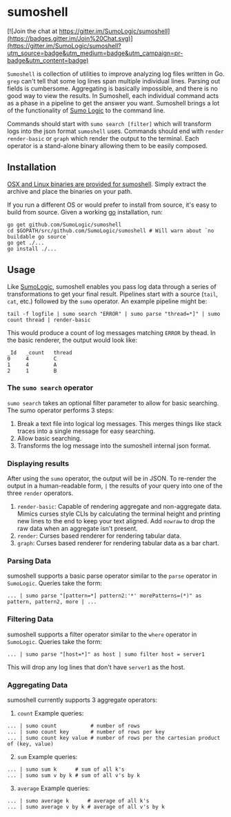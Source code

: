 # sumoshell
[![Join the chat at https://gitter.im/SumoLogic/sumoshell](https://badges.gitter.im/Join%20Chat.svg)](https://gitter.im/SumoLogic/sumoshell?utm_source=badge&utm_medium=badge&utm_campaign=pr-badge&utm_content=badge)

`Sumoshell` is collection of utilities to improve analyzing log files written in Go. `grep` can't tell that some log lines span multiple individual lines. Parsing out fields is cumbersome. Aggregating is basically impossible, and there is no good way to view the results. In Sumoshell, each individual command acts as a phase in a pipeline to get the answer you want. Sumoshell brings a lot of the functionality of [Sumo Logic](www.sumologic.com) to the command line.

Commands should start with
`sumo search [filter]` which will transform logs into the json format `sumoshell` uses. Commands should end with `render` `render-basic` or `graph` which render the output to the terminal. Each operator is a stand-alone binary allowing them to be easily composed.

## Installation
[OSX and Linux binaries are provided for sumoshell](https://github.com/SumoLogic/sumoshell/releases). Simply extract the archive and place the binaries on your path. 

If you run a different OS or would prefer to install from source, it's easy to build from source. Given a working [go](https://golang.org/doc/install) installation, run:
```
go get github.com/SumoLogic/sumoshell
cd $GOPATH/src/github.com/SumoLogic/sumoshell # Will warn about `no buildable go source`
go get ./...
go install ./...
```

## Usage
Like [SumoLogic](https://www.sumologic.com), sumoshell enables you pass log data through a series of transformations to get your final result. Pipelines start with a source (`tail`, `cat`, etc.) followed by the `sumo` operator. An example pipeline might be:

```tail -f logfile | sumo search "ERROR" | sumo parse "thread=*]" | sumo count thread | render-basic```

This would produce a count of log messages matching `ERROR` by thead. In the basic renderer, the output would look like:
```
_Id   _count   thread   
0     4        C        
1     4        A        
2     1        B      
```
### The `sumo search` operator
`sumo search` takes an optional filter parameter to allow for basic searching. The sumo operator performs 3 steps: 

1. Break a text file into logical log messages. This merges things like stack traces into a single message for easy searching.
2. Allow basic searching.
3. Transforms the log message into the sumoshell internal json format.

### Displaying results

After using the `sumo` operator, the output will be in JSON. To re-render the output in a human-readable form, `|` the results of your query into one of the three `render` operators.

1. `render-basic`: Capable of rendering aggregate and non-aggregate data. Mimics curses style CLIs by calculating the terminal height and printing new lines to the end to keep your text aligned. Add `nowraw` to drop the raw data when an aggregate isn't present.
2. `render`: Curses based renderer for rendering tabular data.
3. `graph`: Curses based renderer for rendering tabular data as a bar chart.


### Parsing Data

sumoshell supports a basic parse operator similar to the `parse` operator in `SumoLogic`. Queries take the form:
```
... | sumo parse "[pattern=*] pattern2:'*' morePatterns=(*)" as pattern, pattern2, more | ...
```

### Filtering Data

sumoshell supports a filter operator similar to the `where` operator in `SumoLogic`. Queries take the form:
```
... | sumo parse "[host=*]" as host | sumo filter host = server1 
```

This will drop any log lines that don't have `server1` as the host.

### Aggregating Data

sumoshell currently supports 3 aggregate operators:

1. `count`   Example queries:
  ```
  ... | sumo count           # number of rows
  ... | sumo count key       # number of rows per key
  ... | sumo count key value # number of rows per the cartesian product of (key, value)

  ```

2. `sum`     Example queries:
  ```
  ... | sumo sum k      # sum of all k's
  ... | sumo sum v by k # sum of all v's by k

  ```

3. `average` Example queries:
  ```
  ... | sumo average k      # average of all k's
  ... | sumo average v by k # average of all v's by k

  ```
